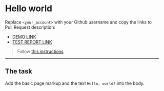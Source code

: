 # Hello world
Replace `<your_account>` with your Github username and copy the links to Pull Request description:
- [DEMO LINK](https://olena1994.github.io/layout_hello-world/)
- [TEST REPORT LINK](https://olena1994.github.io/layout_hello-world/report/html_report/)

> Follow [this instructions](https://github.com/mate-academy/layout_task-guideline#how-to-solve-the-layout-tasks-on-github)
___

## The task 
Add the basic page markup and the text `Hello, world!` into the body.
